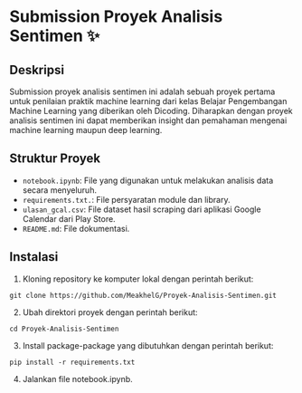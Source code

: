 # Submission Proyek Analisis Sentimen ✨

## Deskripsi
Submission proyek analisis sentimen ini adalah sebuah proyek pertama untuk penilaian praktik machine learning dari kelas Belajar Pengembangan Machine Learning yang diberikan oleh Dicoding. Diharapkan dengan proyek analisis sentimen ini dapat memberikan insight dan pemahaman mengenai machine learning maupun deep learning.

## Struktur Proyek
- `notebook.ipynb`: File yang digunakan untuk melakukan analisis data secara menyeluruh.
- `requirements.txt.`: File persyaratan module dan library.
- `ulasan_gcal.csv`: File dataset hasil scraping dari aplikasi Google Calendar dari Play Store.
- `README.md`: File dokumentasi.

## Instalasi
1. Kloning repository ke komputer lokal dengan perintah berikut:
```
git clone https://github.com/MeakhelG/Proyek-Analisis-Sentimen.git
```
2. Ubah direktori proyek dengan perintah berikut:
```
cd Proyek-Analisis-Sentimen
```
3. Install package-package yang dibutuhkan dengan perintah berikut:
```
pip install -r requirements.txt
```
4. Jalankan file notebook.ipynb.
